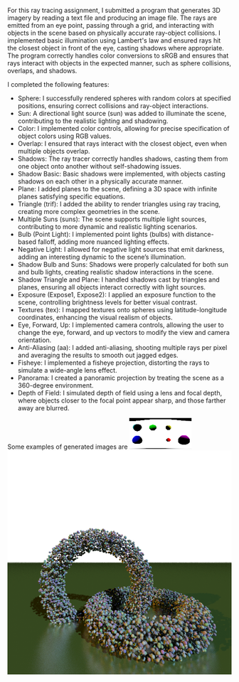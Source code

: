 For this ray tracing assignment, I submitted a program that generates 3D imagery by reading a text file and producing an image file. The rays are emitted from an eye point, passing through a grid, and interacting with objects in the scene based on physically accurate ray-object collisions. I implemented basic illumination using Lambert's law and ensured rays hit the closest object in front of the eye, casting shadows where appropriate. The program correctly handles color conversions to sRGB and ensures that rays interact with objects in the expected manner, such as sphere collisions, overlaps, and shadows.

I completed the following features:

- Sphere: I successfully rendered spheres with random colors at specified positions, ensuring correct collisions and ray-object interactions.
- Sun: A directional light source (sun) was added to illuminate the scene, contributing to the realistic lighting and shadowing.
- Color: I implemented color controls, allowing for precise specification of object colors using RGB values.
- Overlap: I ensured that rays interact with the closest object, even when multiple objects overlap.
- Shadows: The ray tracer correctly handles shadows, casting them from one object onto another without self-shadowing issues.
- Shadow Basic: Basic shadows were implemented, with objects casting shadows on each other in a physically accurate manner.
- Plane: I added planes to the scene, defining a 3D space with infinite planes satisfying specific equations.
- Triangle (trif): I added the ability to render triangles using ray tracing, creating more complex geometries in the scene.
- Multiple Suns (suns): The scene supports multiple light sources, contributing to more dynamic and realistic lighting scenarios.
- Bulb (Point Light): I implemented point lights (bulbs) with distance-based falloff, adding more nuanced lighting effects.
- Negative Light: I allowed for negative light sources that emit darkness, adding an interesting dynamic to the scene’s illumination.
- Shadow Bulb and Suns: Shadows were properly calculated for both sun and bulb lights, creating realistic shadow interactions in the scene.
- Shadow Triangle and Plane: I handled shadows cast by triangles and planes, ensuring all objects interact correctly with light sources.
- Exposure (Expose1, Expose2): I applied an exposure function to the scene, controlling brightness levels for better visual contrast.
- Textures (tex): I mapped textures onto spheres using latitude-longitude coordinates, enhancing the visual realism of objects.
- Eye, Forward, Up: I implemented camera controls, allowing the user to change the eye, forward, and up vectors to modify the view and camera orientation.
- Anti-Aliasing (aa): I added anti-aliasing, shooting multiple rays per pixel and averaging the results to smooth out jagged edges.
- Fisheye: I implemented a fisheye projection, distorting the rays to simulate a wide-angle lens effect.
- Panorama: I created a panoramic projection by treating the scene as a 360-degree environment.
- Depth of Field: I simulated depth of field using a lens and focal depth, where objects closer to the focal point appear sharp, and those farther away are blurred.

Some examples of generated images are 
![Panaroma](output/mpray_panorama.png)  ![Many Spheres](output/mpray_tenthousand.png)
